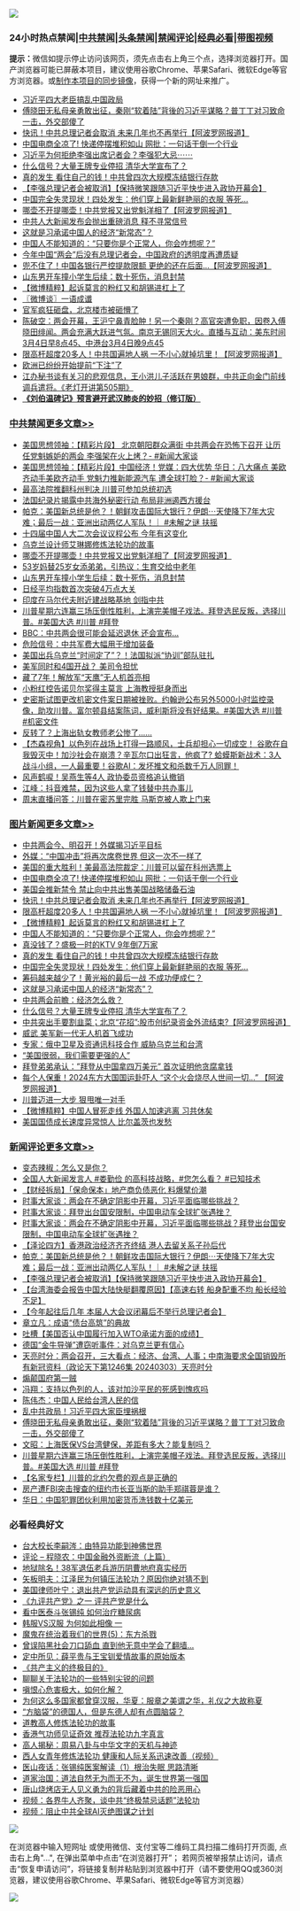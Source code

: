 ![](https://raw.githubusercontent.com/jsvpn/jsproxy/dev/64photo/fqnews-qr.jpg)

<div id="tt">
<h3>24小时热点禁闻|<a href="#%E4%B8%AD%E5%85%B1%E7%A6%81%E9%97%BB%E6%9B%B4%E5%A4%9A%E6%96%87%E7%AB%A0">中共禁闻</a>|<a href="#%E5%9B%BE%E7%89%87%E6%96%B0%E9%97%BB%E6%9B%B4%E5%A4%9A%E6%96%87%E7%AB%A0">头条禁闻</a>|<a href="#%E6%96%B0%E9%97%BB%E8%AF%84%E8%AE%BA%E6%9B%B4%E5%A4%9A%E6%96%87%E7%AB%A0">禁闻评论|<a href="#%E5%BF%85%E7%9C%8B%E7%BB%8F%E5%85%B8%E5%A5%BD%E6%96%87">经典必看</a>|<a href="https://fanb1.xyz/3" target="_blank">带图视频</a></h3>
<div><b>提示：</b>微信如提示停止访问该网页，须先点击右上角三个点，选择浏览器打开。国产浏览器可能已屏蔽本项目，建议使用谷歌Chrome、苹果Safari、微软Edge等官方浏览器。或<a href="%E5%88%B6%E4%BD%9Cgit%E7%A6%81%E9%97%BB%E9%95%9C%E5%83%8F.md">制作本项目的同步镜像</a>，获得一个新的网址来推广。</div>
<ul>

<li><a href="/ccpdope/20240304/2008513.md">习近平四大老臣搞乱中国政局</a></li>
<li><a href="/comments/20240304/2008549.md">傅晓田无私母亲勇敢出征，秦刚“软着陆”背後的习近平谋略？普丁丁对习致命一击，外交部傻了</a></li>
<li><a href="/topimagenews/20240304/2008671.md">快讯！中共总理记者会取消 未来几年也不再举行【阿波罗网报道】</a></li>
<li><a href="/topimagenews/20240304/2008746.md">中国电商全凉了! 快递停摆堆积如山 网批：一句话干倒一个行业</a></li>
<li><a href="/sohnews/20240304/2008796.md">习近平为何拒绝李强出席记者会？李强犯大忌⋯⋯</a></li>
<li><a href="/topimagenews/20240304/2008521.md">什么信号？大量王牌专业停招 清华大学宣布了？</a></li>
<li><a href="/topimagenews/20240304/2008550.md">真的发生 看住自己的钱！中共曾四次大规模冻结银行存款</a></li>
<li><a href="/comments/20240304/2008762.md">【李强总理记者会被取消】【保持微笑跟随习近平快步进入政协开幕会】</a></li>
<li><a href="/topimagenews/20240304/2008543.md">中国完全失灵现状！四处发生：他们穿上最新鲜艳丽的衣服 等死…</a></li>
<li><a href="/cbnews/20240304/2008693.md">哪壶不开提哪壶！中共党报又出党魁洋相了【阿波罗网报道】</a></li>
<li><a href="/baitai/20240304/2008743.md">中共人大新闻发布会抛出重磅消息 释不寻常信号</a></li>
<li><a href="/topimagenews/20240304/2008534.md">这就是习承诺中国人的经济“新常态”？</a></li>
<li><a href="/topimagenews/20240304/2008566.md">中国人不能知道的：“只要你是个正常人，你会咋想呢？”</a></li>
<li><a href="/headline/20240304/2008708.md">今年中国“两会”后没有总理记者会，中国政府的透明度再遭质疑</a></li>
<li><a href="/cnnews/20240304/2008544.md">兜不住了！中国各银行严控提款限额 更绝的还在后面…【阿波罗网报道】</a></li>
<li><a href="/cbnews/20240304/2008648.md">山东男开车撞小学生后续：数十死伤，消息封禁</a></li>
<li><a href="/topimagenews/20240304/2008618.md">【微博精粹】起诉莫言的粉红又和胡锡进杠上了</a></li>
<li><a href="/ssgc/20240304/2008623.md">〖微博谈〗一语成谶</a></li>
<li><a href="/cnnews/20240304/2008553.md">官军疯狂砸盘，北京楼市被砸懵了</a></li>
<li><a href="/sohnews/20240304/2008769.md">陈破空：两会开幕，王沪宁鼻青脸肿！另一个秦刚？高官突遭免职，因卷入傅晓田绯闻。两会充满大跃进气氛。南京无锡同天大火。直播与互动：美东时间3月4日早8点45、中港台3月4日晚9点45</a></li>
<li><a href="/topimagenews/20240304/2008656.md">限高杆超度20多人！中共国遍地人祸 一不小心就掉坑里！【阿波罗网报道】</a></li>
<li><a href="/cnnews/20240304/2008733.md">欧洲已纷纷开始提前“下注”了</a></li>
<li><a href="/sohnews/20240304/2008559.md">江办秘书谈有关习的悲观信息，王小洪儿子活跃在男娘群，中共正向金门前线调兵遣将。《老灯开讲第505期》</a></li>
<li><b><a href="/comments/20200207/1272816.md" target="_blank">《刘伯温碑记》预言避开武汉肺炎的妙招（修订版）</a></b></li>
</ul>
</div>

<div class="catlist">
<h3><a href="/cbnews/" target="_blank">中共禁闻</a><span><a href="/cbnews/" target="_blank" rel="nofollow">更多文章>></a></span></h3>
<ul>
<li><a href="/cbnews/20240305/2008943.md" target="_blank">美国思想领袖：【精彩片段】 北京朝阳群众满街 中共两会在恐怖下召开 让历任党魁嫉妒的两会 李强架在火上烤？- #新闻大家谈</a></li>
<li><a href="/cbnews/20240305/2008942.md" target="_blank">美国思想领袖：【精彩片段】中国经济！党媒：四大优势 华日：八大痛点 美欧齐动手美欧齐动手 党魁力推新能源汽车 遭全球打脸？- #新闻大家谈</a></li>
<li><a href="/cbnews/20240305/2008881.md" target="_blank">最高法院推翻科州判决 川普可参加总统初选</a></li>
<li><a href="/cbnews/20240305/2008862.md" target="_blank">法国纪录片揭露中共海外秘密行动 布局非洲遏西方援台</a></li>
<li><a href="/comments/20240304/2008774.md" target="_blank">帕克：美国新总统是他？！朝鲜攻击国际大银行？伊朗⋯天使降下7年大灾难；最后一战：亚洲出动两亿人军队！｜ #未解之谜 扶摇</a></li>
<li><a href="/cbnews/20240304/2008749.md" target="_blank">十四届中国人大二次会议议程公布 今年有这变化</a></li>
<li><a href="/cbnews/20240304/2008725.md" target="_blank">乌克兰设计师艾琳娜修炼法轮功的故事</a></li>
<li><a href="/cbnews/20240304/2008693.md" target="_blank">哪壶不开提哪壶！中共党报又出党魁洋相了【阿波罗网报道】</a></li>
<li><a href="/cbnews/20240304/2008649.md" target="_blank">53岁妈替25岁女添弟弟，引热议：生育交给中老年</a></li>
<li><a href="/cbnews/20240304/2008648.md" target="_blank">山东男开车撞小学生后续：数十死伤，消息封禁</a></li>
<li><a href="/cbnews/20240304/2008638.md" target="_blank">日经平均指数首次突破4万点大关</a></li>
<li><a href="/cbnews/20240304/2008633.md" target="_blank">印度在马尔代夫附近建战略基地 剑指中共</a></li>
<li><a href="/comments/20240304/2008540.md" target="_blank">川普星期六连赢三场压倒性胜利，上演完美帽子戏法。拜登选民反叛，选择川普。#美国大选 #川普 #拜登</a></li>
<li><a href="/cbnews/20240303/2008429.md" target="_blank">BBC：中共两会很可能会延迟退休 还会宣布…</a></li>
<li><a href="/cbnews/20240303/2008428.md" target="_blank">危险信号：中共军费大幅用于增加装备</a></li>
<li><a href="/cbnews/20240303/2008400.md" target="_blank">美国出兵乌克兰“时间定了”？！法国拟派“协训”部队驻扎</a></li>
<li><a href="/cbnews/20240303/2008346.md" target="_blank">美军同时和4国开战？ 美司令担忧</a></li>
<li><a href="/cbnews/20240303/2008330.md" target="_blank">藏了7年！解放军“天鹰”无人机首亮相</a></li>
<li><a href="/cbnews/20240303/2008329.md" target="_blank">小粉红控告诺贝尔奖得主莫言 上海教授挺身而出</a></li>
<li><a href="/comments/20240303/2008325.md" target="_blank">史密斯试图更改机密文件案日期被挫败。约翰逊公布另外5000小时监控录像，助攻川普。富尔顿县结案陈词，威利斯将没有好结果。#美国大选 #川普 #机密文件</a></li>
<li><a href="/cbnews/20240303/2008320.md" target="_blank">反转了？上海出轨女教师老公惨了……</a></li>
<li><a href="/comments/20240303/2008317.md" target="_blank">【杰森视角】以色列在战场上打得一路顺风，士兵却担心一切成空！ 谷歌在自我毁灭中！加沙社会在崩溃？辛瓦尔口出狂言，他疯了? 蛤蟆斯新战术：3人战斗小组，一人最重要！谷歌AI：发坏推文和杀数千万人同罪！</a></li>
<li><a href="/cbnews/20240303/2008296.md" target="_blank">风声鹤唳！吴燕生等4人 政协委员资格追认撤销</a></li>
<li><a href="/cbnews/20240303/2008275.md" target="_blank">江峰：抖音难禁，因为这些人拿了钱替中共办事儿</a></li>
<li><a href="/comments/20240303/2008248.md" target="_blank">周末直播问答：川普在密苏里完胜 马斯克被人欺上门来</a></li>

</ul>
</div>
<div class="catlist">
<h3><a href="/topimagenews/" target="_blank">图片新闻</a><span><a href="/topimagenews/" target="_blank" rel="nofollow">更多文章>></a></span></h3>
<ul>
<li><a href="/topimagenews/20240305/2008900.md" target="_blank">中共两会今、明召开！外媒揭习近平目标</a></li>
<li><a href="/topimagenews/20240305/2008878.md" target="_blank">外媒：“中国冲击”将再次席卷世界 但这一次不一样了</a></li>
<li><a href="/topimagenews/20240305/2008861.md" target="_blank">美国的重大胜利！美最高法院裁定：川普可以留在科州选票上</a></li>
<li><a href="/topimagenews/20240304/2008746.md" target="_blank">中国电商全凉了! 快递停摆堆积如山 网批：一句话干倒一个行业</a></li>
<li><a href="/topimagenews/20240304/2008740.md" target="_blank">美国会推新禁令 禁止向中共出售美国战略储备石油</a></li>
<li><a href="/topimagenews/20240304/2008671.md" target="_blank">快讯！中共总理记者会取消 未来几年也不再举行【阿波罗网报道】</a></li>
<li><a href="/topimagenews/20240304/2008656.md" target="_blank">限高杆超度20多人！中共国遍地人祸 一不小心就掉坑里！【阿波罗网报道】</a></li>
<li><a href="/topimagenews/20240304/2008618.md" target="_blank">【微博精粹】起诉莫言的粉红又和胡锡进杠上了</a></li>
<li><a href="/topimagenews/20240304/2008566.md" target="_blank">中国人不能知道的：“只要你是个正常人，你会咋想呢？”</a></li>
<li><a href="/topimagenews/20240304/2008557.md" target="_blank">真没钱了？盛极一时的KTV 9年倒7万家</a></li>
<li><a href="/topimagenews/20240304/2008550.md" target="_blank">真的发生 看住自己的钱！中共曾四次大规模冻结银行存款</a></li>
<li><a href="/topimagenews/20240304/2008543.md" target="_blank">中国完全失灵现状！四处发生：他们穿上最新鲜艳丽的衣服 等死…</a></li>
<li><a href="/topimagenews/20240304/2008535.md" target="_blank">筹码越来越少了！黄光裕的最后一战 不成功便成仁？</a></li>
<li><a href="/topimagenews/20240304/2008534.md" target="_blank">这就是习承诺中国人的经济“新常态”？</a></li>
<li><a href="/topimagenews/20240304/2008533.md" target="_blank">中共两会前瞻：经济怎么救？</a></li>
<li><a href="/topimagenews/20240304/2008521.md" target="_blank">什么信号？大量王牌专业停招 清华大学宣布了？</a></li>
<li><a href="/topimagenews/20240304/2008511.md" target="_blank">中共突出手要割韭菜；北京“花招”:股市创纪录资金外流结束?【阿波罗网报道】</a></li>
<li><a href="/topimagenews/20240303/2008433.md" target="_blank">威武 美军新一代无人机首飞成功</a></li>
<li><a href="/topimagenews/20240303/2008417.md" target="_blank">专家：俄中卫星及资通讯科技合作 威胁乌克兰和台湾</a></li>
<li><a href="/topimagenews/20240303/2008416.md" target="_blank">“美国很弱，我们需要更强的人”</a></li>
<li><a href="/topimagenews/20240303/2008392.md" target="_blank">拜登弟弟承认：&#8221;拜登从中国拿四万美元&#8221; 首次证明他贪腐拿钱</a></li>
<li><a href="/topimagenews/20240303/2008353.md" target="_blank">每个人保重！2024东方大国国运卦吓人 “这个火会烧尽人世间一切…&#8221; 【阿波罗网报道】</a></li>
<li><a href="/topimagenews/20240303/2008345.md" target="_blank">川普迈进一大步 狠甩唯一对手</a></li>
<li><a href="/topimagenews/20240303/2008319.md" target="_blank">【微博精粹】中国人冒死走线 外国人加速逃离 习共休矣</a></li>
<li><a href="/topimagenews/20240303/2008295.md" target="_blank">美国国债成长速度异常惊人 比尔盖茨也发愁</a></li>

</ul>
</div>
<div class="catlist">
<h3><a href="/comments/" target="_blank">新闻评论</a><span><a href="/comments/" target="_blank" rel="nofollow">更多文章>></a></span></h3>
<ul>
<li><a href="/comments/20240305/2008946.md" target="_blank">变态辣椒：怎么又是你？</a></li>
<li><a href="/comments/20240305/2008933.md" target="_blank">全国人大新闻发言人 #娄勤俭 的高科技战略，#您怎么看？ #已知技术</a></li>
<li><a href="/comments/20240305/2008884.md" target="_blank">【财经拆局】「保命保本」地产商负债恶化 料爆擘价潮</a></li>
<li><a href="/comments/20240304/2008851.md" target="_blank">时事大家谈：两会在不确定阴影中开幕，习近平面临哪些挑战？</a></li>
<li><a href="/comments/20240304/2008832.md" target="_blank">时事大家谈：拜登出台国安限制，中国电动车全球扩张遇挫？</a></li>
<li><a href="/comments/20240304/2008823.md" target="_blank">时事大家谈：两会在不确定阴影中开幕，习近平面临哪些挑战？拜登出台国安限制，中国电动车全球扩张遇挫？</a></li>
<li><a href="/comments/20240304/2008794.md" target="_blank">【泽论四方】香港政治经济齐齐终结 港人去留关系子孙后代</a></li>
<li><a href="/comments/20240304/2008774.md" target="_blank">帕克：美国新总统是他？！朝鲜攻击国际大银行？伊朗⋯天使降下7年大灾难；最后一战：亚洲出动两亿人军队！｜ #未解之谜 扶摇</a></li>
<li><a href="/comments/20240304/2008762.md" target="_blank">【李强总理记者会被取消】【保持微笑跟随习近平快步进入政协开幕会】</a></li>
<li><a href="/comments/20240304/2008745.md" target="_blank">【台湾海委会报告中国大陆快艇翻覆原因】【高速右转 船身配重不均 船长经验不足】</a></li>
<li><a href="/comments/20240304/2008670.md" target="_blank">【今年起往后几年 本届人大会议闭幕后不举行总理记者会】</a></li>
<li><a href="/comments/20240304/2008610.md" target="_blank">章立凡：成语“债台高筑”的典故</a></li>
<li><a href="/comments/20240304/2008609.md" target="_blank">吐槽【美国否认中国履行加入WTO承诺方面的成绩】</a></li>
<li><a href="/comments/20240304/2008608.md" target="_blank">德国“金牛导弹”遭窃听事件：对乌克兰更有信心</a></li>
<li><a href="/comments/20240304/2008597.md" target="_blank">天亮时分：两会召开，三大看点：经济、台湾、人事；中南海要求全国销毁所有新冠资料（政论天下第1246集 20240303）天亮时分</a></li>
<li><a href="/comments/20240304/2008581.md" target="_blank">煽颠国府第一贼</a></li>
<li><a href="/comments/20240304/2008560.md" target="_blank">冯翔：支持以色列的人，该对加沙平民的死感到愧疚吗</a></li>
<li><a href="/comments/20240304/2008552.md" target="_blank">陈伟杰：中国人民给台湾人民的信</a></li>
<li><a href="/comments/20240304/2008551.md" target="_blank">乱中共政局！习近平四大家臣埋祸根</a></li>
<li><a href="/comments/20240304/2008549.md" target="_blank">傅晓田无私母亲勇敢出征，秦刚“软着陆”背後的习近平谋略？普丁丁对习致命一击，外交部傻了</a></li>
<li><a href="/comments/20240304/2008542.md" target="_blank">文昭：上海医保VS台湾健保，差距有多大？能复制吗？</a></li>
<li><a href="/comments/20240304/2008540.md" target="_blank">川普星期六连赢三场压倒性胜利，上演完美帽子戏法。拜登选民反叛，选择川普。#美国大选 #川普 #拜登</a></li>
<li><a href="/comments/20240304/2008536.md" target="_blank">【名家专栏】川普的北约欠费的观点是正确的</a></li>
<li><a href="/comments/20240303/2008432.md" target="_blank">房产遭FBI突击搜查的纽约市长亚当斯的助手郑祺蓉是谁？</a></li>
<li><a href="/comments/20240303/2008431.md" target="_blank">华日：中国犯罪团伙利用加密货币洗钱数十亿美元</a></li>

</ul>
</div>

<div class="catlist">
<h3>必看经典好文</h3>
<ul>
<li><a href="/aomi/life/20141109/310549.md" target="_blank">台大校长李嗣涔：由特异功能到神佛世界</a></li>
<li><a href="/ssgc/20230821/1923285.md" target="_blank">评论 &#8211; 程晓农：中国金融外资断流（上篇）</a></li>
<li><a href="/cbnews/20200531/1337381.md" target="_blank">地狱除名！38军退伍老兵游历阴曹地府真实经历</a></li>
<li><a href="/comments/20220531/1739728.md" target="_blank">矢板明夫：江泽民为何镇压法轮功？原因你绝对猜不到</a></li>
<li><a href="/cnnews/20210819/1609201.md" target="_blank">美国律师叶宁：退出共产党运动具有深远的历史意义</a></li>
<li><a href="/bookonline/20131116/201056.md" target="_blank">《九评共产党》之一 评共产党是什么</a></li>
<li><a href="/comments/20230423/1875655.md" target="_blank">看中医泰斗张锡纯 如何治疗糖尿病</a></li>
<li><a href="/bannedvideo/20220228/1697982.md" target="_blank">韩服VS汉服 为何如此相像 一</a></li>
<li><a href="/topimagenews/20180524/946967.md" target="_blank">魔鬼在统治着我们的世界(5)：东方杀戮</a></li>
<li><a href="/topimagenews/20200928/1404412.md" target="_blank">曾误陷黑社会刀口舔血 直到他无意中学会了翻墙&#8230;</a></li>
<li><a href="/comments/20200616/1345658.md" target="_blank">定中所见：薛平贵与王宝钏爱情故事的原始版本</a></li>
<li><a href="/bookwiki/20171120/858084.md" target="_blank">《共产主义的终极目的》</a></li>
<li><a href="/comments/20190417/1114875.md" target="_blank">聊聊关于法轮功的一些特别尖锐的问题</a></li>
<li><a href="/tculture/20231002/1941287.md" target="_blank">嗔恨心危害极大，如何化解？</a></li>
<li><a href="/comments/20220726/1762946.md" target="_blank">为何这么多国家都曾穿汉服，华夏：服章之美谓之华，礼仪之大故称夏</a></li>
<li><a href="/comments/20220129/1685716.md" target="_blank">“方脑袋”的德国人，但是东德人却有点圆脑袋？</a></li>
<li><a href="/comments/20200805/1375080.md" target="_blank">道教高人修炼法轮功的故事</a></li>
<li><a href="/comments/20200517/1330064.md" target="_blank">香港气功师见证奇效 推荐法轮功九字真言</a></li>
<li><a href="/aomi/history/20170924/831575.md" target="_blank">高人揭秘：周易八卦与中华文字的天机与神迹</a></li>
<li><a href="/comments/20220520/1735217.md" target="_blank">西人女青年修炼法轮功 健康和人际关系迅速改善（视频）</a></li>
<li><a href="/tculture/20231217/1975364.md" target="_blank">医山夜话：张锡纯医案解读（1）根治失眠 思路清晰</a></li>
<li><a href="/comments/20220722/1761708.md" target="_blank">道家治国：道法自然无为而无不为，诞生世界第一强国</a></li>
<li><a href="/cbnews/20220615/1745823.md" target="_blank">唐山烧烤店无人见义勇为的背后藏着中共的险恶用心</a></li>
<li><a href="/comments/20220514/1732752.md" target="_blank">视频：各界牛人齐聚，谈中共“终极禁忌话题”法轮功</a></li>
<li><a href="/comments/20201221/1451945.md" target="_blank">视频：阻止中共全球AI灭绝图谋之计划</a></li>

</ul>
</div>

![](https://raw.githubusercontent.com/jsvpn/jsproxy/dev/64photo/fqnews-qr.jpg)

在浏览器中输入短网址 或使用微信、支付宝等二维码工具扫描二维码打开页面, 点击右上角"...", 在弹出菜单中点击“在浏览器打开”； 若网页被举报禁止访问，请点击“恢复申请访问”，将链接复制并粘贴到浏览器中打开（请不要使用QQ或360浏览器，建议使用谷歌Chrome、苹果Safari、微软Edge等官方浏览器）

![](https://raw.githubusercontent.com/jsvpn/jsproxy/dev/64photo/wx.jpg)